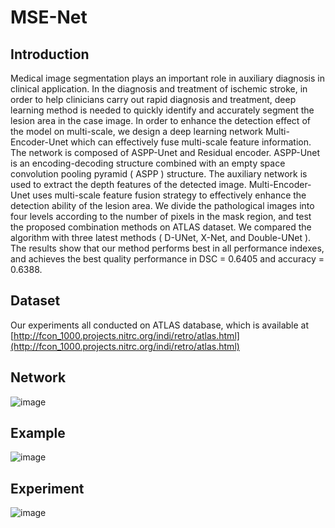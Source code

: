 # MSE-Net

## Introduction
Medical image segmentation plays an important role in auxiliary diagnosis in clinical application.  In the diagnosis and treatment of ischemic stroke, in order to help clinicians carry out rapid diagnosis and treatment, deep learning method is needed to quickly identify and accurately segment the lesion area in the case image.  In order to enhance the detection effect of the model on multi-scale, we design a deep learning network Multi-Encoder-Unet which can effectively fuse multi-scale feature information. The network is composed of ASPP-Unet and Residual encoder. ASPP-Unet is an encoding-decoding structure combined with an empty space convolution pooling pyramid ( ASPP ) structure. The auxiliary network is used to extract the depth features of the detected image. Multi-Encoder-Unet uses multi-scale feature fusion strategy to effectively enhance the detection ability of the lesion area.  We divide the pathological images into four levels according to the number of pixels in the mask region, and test the proposed combination methods on ATLAS dataset.  We compared the algorithm with three latest methods ( D-UNet, X-Net, and Double-UNet ).   The results show that our method performs best in all performance indexes, and achieves the best quality performance in DSC = 0.6405 and accuracy = 0.6388.

## Dataset
Our experiments all conducted on ATLAS database, which is available at [http://fcon_1000.projects.nitrc.org/indi/retro/atlas.html](http://fcon_1000.projects.nitrc.org/indi/retro/atlas.html)

## Network
![image](https://user-images.githubusercontent.com/46143477/118352396-cf705e80-b593-11eb-90a0-a50d30a714b7.png)

## Example
![image](https://user-images.githubusercontent.com/46143477/118352510-6dfcbf80-b594-11eb-8c0e-aca31330e90d.png)

## Experiment
![image](https://user-images.githubusercontent.com/46143477/118352667-2d517600-b595-11eb-8cbe-e039da20b8da.png)
